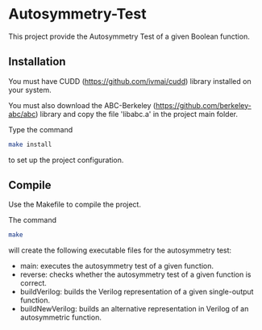 # Autosymmetry-Test

This project provide the Autosymmetry Test of a given Boolean function.

## Installation

You must have CUDD (https://github.com/ivmai/cudd) library installed on your system.

You must also download the ABC-Berkeley (https://github.com/berkeley-abc/abc) library and copy the file 'libabc.a' in the project main folder.

Type the command

```bash
make install
```
to set up the project configuration. 

## Compile

Use the Makefile to compile the project.

The command 

```bash
make
```
will create the following executable files for the autosymmetry test:

- main: executes the autosymmetry test of a given function.
- reverse: checks whether the autosymmetry test of a given function is correct.
- buildVerilog: builds the Verilog representation of a given single-output function.
- buildNewVerilog: builds an alternative representation in Verilog of an autosymmetric function.


